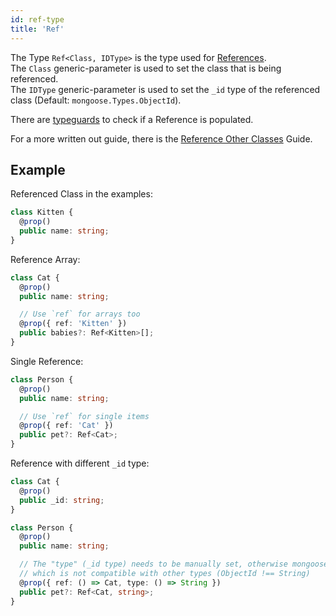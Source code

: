 ```yaml
---
id: ref-type
title: 'Ref'
---
```


The Type `Ref<Class, IDType>` is the type used for [References](https://mongoosejs.com/docs/populate.html).  
The `Class` generic-parameter is used to set the class that is being referenced.  
The `IDType` generic-parameter is used to set the `_id` type of the referenced class (Default: `mongoose.Types.ObjectId`).  

There are [typeguards](../functions/typeguards/isDocument.md) to check if a Reference is populated.

For a more written out guide, there is the [Reference Other Classes](../../guides/advanced/reference-other-classes.md) Guide.

## Example

Referenced Class in the examples:

```ts
class Kitten {
  @prop()
  public name: string;
}
```

Reference Array:

```ts
class Cat {
  @prop()
  public name: string;

  // Use `ref` for arrays too
  @prop({ ref: 'Kitten' })
  public babies?: Ref<Kitten>[];
}
```

Single Reference:

```ts
class Person {
  @prop()
  public name: string;

  // Use `ref` for single items
  @prop({ ref: 'Cat' })
  public pet?: Ref<Cat>;
}
```

Reference with different `_id` type:

```ts
class Cat {
  @prop()
  public _id: string;
}

class Person {
  @prop()
  public name: string;

  // The "type" (_id type) needs to be manually set, otherwise mongoose will default to "ObjectId"
  // which is not compatible with other types (ObjectId !== String)
  @prop({ ref: () => Cat, type: () => String })
  public pet?: Ref<Cat, string>;
}
```
